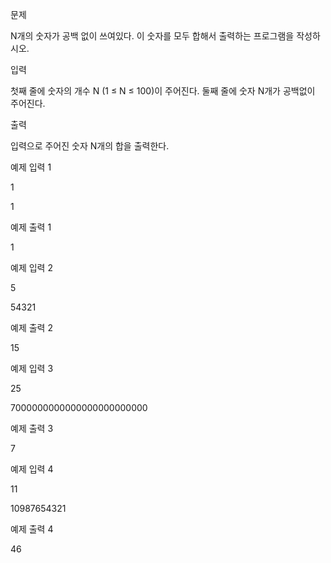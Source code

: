 문제

N개의 숫자가 공백 없이 쓰여있다. 이 숫자를 모두 합해서 출력하는 프로그램을 작성하시오.

입력

첫째 줄에 숫자의 개수 N (1 ≤ N ≤ 100)이 주어진다. 둘째 줄에 숫자 N개가 공백없이 주어진다.

출력

입력으로 주어진 숫자 N개의 합을 출력한다.

예제 입력 1

1

1

예제 출력 1

1

예제 입력 2

5

54321

예제 출력 2

15

예제 입력 3

25

7000000000000000000000000

예제 출력 3

7

예제 입력 4

11

10987654321

예제 출력 4

46